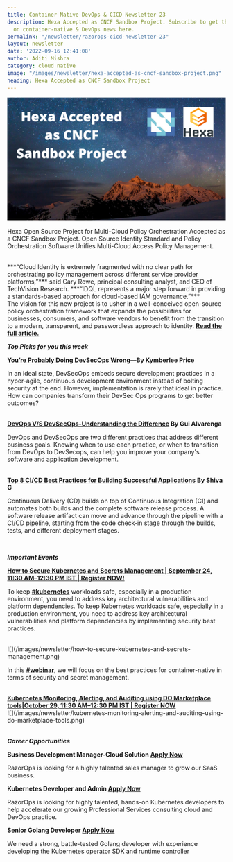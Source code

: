 ```yaml
---
title: Container Native DevOps & CICD Newsletter 23
description: Hexa Accepted as CNCF Sandbox Project. Subscribe to get the latest updates
  on container-native & DevOps news here.
permalink: "/newsletter/razorops-cicd-newsletter-23"
layout: newsletter
date: '2022-09-16 12:41:08'
author: Aditi Mishra
category: cloud native
image: "/images/newsletter/hexa-accepted-as-cncf-sandbox-project.png"
heading: Hexa Accepted as CNCF Sandbox Project
---
```


![](/images/newsletter/hexa-accepted-as-cncf-sandbox-project.png)
<br>

 Hexa Open Source Project for Multi-Cloud Policy Orchestration Accepted as a CNCF Sandbox Project. Open Source Identity Standard and Policy Orchestration Software Unifies Multi-Cloud Access Policy Management.

<br>
***“Cloud Identity is extremely fragmented with no clear path for orchestrating policy management across different service provider platforms,”*** said Gary Rowe, principal consulting analyst, and CEO of TechVision Research. ***“IDQL represents a major step forward in providing a standards-based approach for cloud-based IAM governance.”***

<br>
The vision for this new project is to usher in a well-conceived open-source policy orchestration framework that expands the possibilities for businesses, consumers, and software vendors to benefit from the transition to a modern, transparent, and passwordless approach to identity. <a href="https://www.businesswire.com/news/home/20220913005502/en/Hexa-Open-Source-Project-for-Multi-Cloud-Policy-Orchestration-Accepted-as-CNCF-Sandbox-Project" target="_blank"><b>Read the full article.</b></a>

<br>

***Top Picks for you this week***


<b><a href="https://diginomica.com/youre-probably-doing-devsecops-wrong" target="_blank">You’re Probably Doing DevSecOps Wrong</a>—By Kymberlee Price</b>

In an ideal state, DevSecOps embeds secure development practices in a hyper-agile, continuous development environment instead of bolting security at the end. However, implementation is rarely that ideal in practice. How can companies transform their DevSec Ops programs to get better outcomes?

<br>
<b><a href="https://www.crowdstrike.com/cybersecurity-101/cloud-security/devops-vs-devsecops/" target="_blank">DevOps V/S DevSecOps-Understanding the Difference</a> By Gui Alvarenga</b>

DevOps and DevSecOps are two different practices that address different business goals. Knowing when to use each practice, or when to transition from DevOps to DevSecops, can help you improve your company's software and application development.

<br>
<b><a href="https://razorops.com/blog/top-8-ci-cd-best-practices-for-building-successful-applications/?utm_source=Website-Newsletter&utm_medium=Website-Blog&utm_campaign=Newsletter-160922" target="_blank">Top 8 CI/CD Best Practices for Building Successful Applications</a> By Shiva G</b>

Continuous Delivery (CD) builds on top of Continuous Integration (CI) and automates both builds and the complete software release process. A software release artifact can move and advance through the pipeline with a CI/CD pipeline, starting from the code check-in stage through the builds, tests, and different deployment stages.

<br>

***Important Events***


<a href=" https://razorops.com/webinars/how-to-secure-kubernetes-and-secrets-management/?utm_source=Website-Newsletter&utm_medium=Website-Event&utm_campaign=Newsletter-160922"><b>How to Secure Kubernetes and Secrets Management | September 24, 11:30 AM–12:30 PM IST | Register NOW!</b></a>

To keep <b><a href="https://www.linkedin.com/feed/hashtag/kubernetes?lipi=urn%3Ali%3Apage%3Ad_flagship3_pulse_read%3B6Xl0h6WLSkGqlVWiSQdfJQ%3D%3D" target="_blank">#kubernetes</a></b> workloads safe, especially in a production environment, you need to address key architectural vulnerabilities and platform dependencies. To keep Kubernetes workloads safe, especially in a production environment, you need to address key architectural vulnerabilities and platform dependencies by implementing security best practices. 

<br>
![](/images/newsletter/how-to-secure-kubernetes-and-secrets-management.png)
<br>

 In this <b><a href="https://www.linkedin.com/feed/hashtag/webinar?lipi=urn%3Ali%3Apage%3Ad_flagship3_pulse_read%3B6Xl0h6WLSkGqlVWiSQdfJQ%3D%3D" target="_blank">#webinar</a></b>, we will focus on the best practices for container-native in terms of security and secret management.
 
 <br>
<a href="https://razorops.com/webinars/kubernetes-monitoring-alerting-and-auditing-using-do-marketplace-tools/?utm_source=Website-Newsletter&utm_medium=Website-Event&utm_campaign=Newsletter-160922"><b>Kubernetes Monitoring, Alerting, and Auditing using DO Marketplace tools|October 29, 11:30 AM–12:30 PM IST | Register NOW </b></a>

<br>
![](/images/newsletter/kubernetes-monitoring-alerting-and-auditing-using-do-marketplace-tools.png)
<br>
<br>


***Career Opportunities***

<p><b>Business Development Manager-Cloud Solution <a href="https://razorops.com/jobs-for-business-development-manager?utm_source=Website-Newsletter&utm_medium=Newsletter-blog&utm_campaign=Newsletter_160922" target="_blank">Apply Now</a></b></p>

RazorOps is looking for a highly talented sales manager to grow our SaaS business.

<p><b>Kubernetes Developer and Admin <a href="https://razorops.com/jobs-for-kubernetes-developer-and-admin?utm_source=Website-Newsletter&utm_medium=Newsletter-blog&utm_campaign=Newsletter_160922" target="_blank">Apply Now</a></b></p>

RazorOps is looking for highly talented, hands-on Kubernetes developers to help accelerate our growing Professional Services consulting cloud and DevOps practice.

<p><b>Senior Golang Developer <a href="https://razorops.com/jobs-for-golang-developer?utm_source=Website-Newsletter&utm_medium=Newsletter-blog&utm_campaign=Newsletter_160922" target="_blank">Apply Now</a></b></p>

We need a strong, battle-tested Golang developer with experience developing the Kubernetes operator SDK and runtime controller
